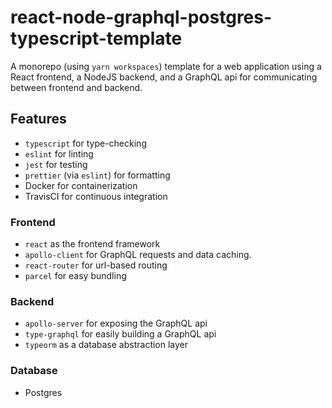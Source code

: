 # react-node-graphql-postgres-typescript-template

A monorepo (using `yarn workspaces`) template for a web application using a React frontend, a NodeJS backend, and a GraphQL api for communicating between frontend and backend.

## Features

- `typescript` for type-checking
- `eslint` for linting
- `jest` for testing
- `prettier` (via `eslint`) for formatting
- Docker for containerization
- TravisCI for continuous integration

### Frontend

- `react` as the frontend framework
- `apollo-client` for GraphQL requests and data caching.
- `react-router` for url-based routing
- `parcel` for easy bundling

### Backend

- `apollo-server` for exposing the GraphQL api
- `type-graphql` for easily building a GraphQL api
- `typeorm` as a database abstraction layer

### Database

- Postgres
